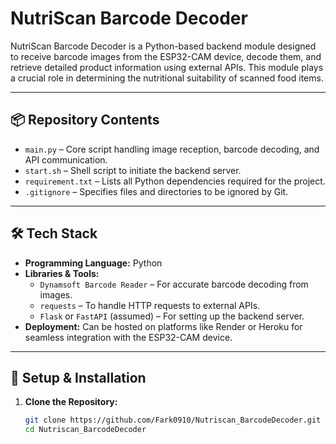 # NutriScan Barcode Decoder

NutriScan Barcode Decoder is a Python-based backend module designed to receive barcode images from the ESP32-CAM device, decode them, and retrieve detailed product information using external APIs. This module plays a crucial role in determining the nutritional suitability of scanned food items.

---

## 📦 Repository Contents

- `main.py` – Core script handling image reception, barcode decoding, and API communication.
- `start.sh` – Shell script to initiate the backend server.
- `requirement.txt` – Lists all Python dependencies required for the project.
- `.gitignore` – Specifies files and directories to be ignored by Git.

---

## 🛠️ Tech Stack

- **Programming Language:** Python
- **Libraries & Tools:**
  - `Dynamsoft Barcode Reader` – For accurate barcode decoding from images.
  - `requests` – To handle HTTP requests to external APIs.
  - `Flask` or `FastAPI` (assumed) – For setting up the backend server.
- **Deployment:** Can be hosted on platforms like Render or Heroku for seamless integration with the ESP32-CAM device.

---

## 🔧 Setup & Installation

1. **Clone the Repository:**
   ```bash
   git clone https://github.com/Fark0910/Nutriscan_BarcodeDecoder.git
   cd Nutriscan_BarcodeDecoder
